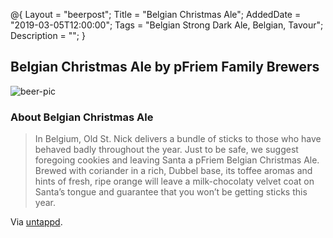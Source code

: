 @{ 
 Layout = "beerpost"; 
 Title = "Belgian Christmas Ale"; 
 AddedDate = "2019-03-05T12:00:00"; 
 Tags = "Belgian Strong Dark Ale, Belgian, Tavour"; 
 Description = ""; 
 } 
 

## Belgian Christmas Ale by pFriem Family Brewers

![beer-pic]

### About Belgian Christmas Ale

> In Belgium, Old St. Nick delivers a bundle of sticks to those who have behaved badly throughout the year. Just to be safe, we suggest foregoing cookies and leaving Santa a pFriem Belgian Christmas Ale. Brewed with coriander in a rich, Dubbel base, its toffee aromas and hints of fresh, ripe orange will leave a milk-chocolaty velvet coat on Santa’s tongue and guarantee that you won’t be getting sticks this year.

Via [untappd][untappd-url].

[untappd-url]: <https://untappd.com/b/pfriem-family-brewers-belgian-christmas-ale/270912>
[beer-pic]: https://jasonpowley.com/assets/img/2019-03-05-belgian-christmas-ale.jpeg "Belgian Christmas Ale by pFriem Family Brewers"
